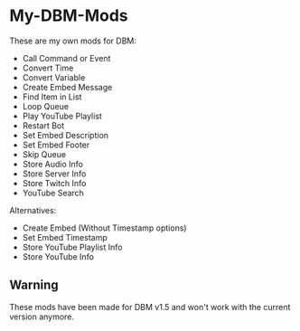 # My-DBM-Mods
These are my own mods for DBM:

- Call Command or Event
- Convert Time
- Convert Variable
- Create Embed Message
- Find Item in List
- Loop Queue
- Play YouTube Playlist
- Restart Bot
- Set Embed Description
- Set Embed Footer
- Skip Queue
- Store Audio Info
- Store Server Info
- Store Twitch Info
- YouTube Search

Alternatives:

- Create Embed (Without Timestamp options)
- Set Embed Timestamp
- Store YouTube Playlist Info
- Store YouTube Info

## Warning
These mods have been made for DBM v1.5 and won't work with the current version anymore.
